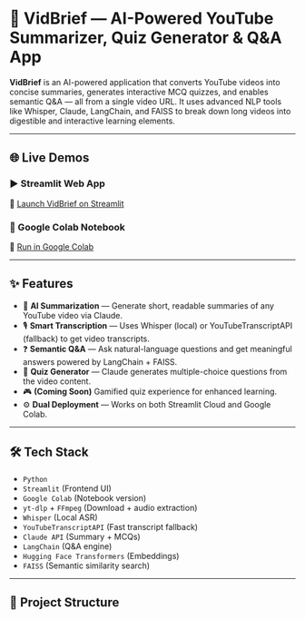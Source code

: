 # 🎥 VidBrief — AI-Powered YouTube Summarizer, Quiz Generator & Q&A App

**VidBrief** is an AI-powered application that converts YouTube videos into concise summaries, generates interactive MCQ quizzes, and enables semantic Q&A — all from a single video URL. It uses advanced NLP tools like Whisper, Claude, LangChain, and FAISS to break down long videos into digestible and interactive learning elements.

---

## 🌐 Live Demos

### ▶️ Streamlit Web App  
🔗 [Launch VidBrief on Streamlit](https://vidbrief.streamlit.app)

### 📓 Google Colab Notebook  
🔗 [Run in Google Colab](https://colab.research.google.com/drive/1Z3yp73RgaRNJ2cB_fbnsA9WKvyj53ClT)

---

## ✨ Features

- 📄 **AI Summarization** — Generate short, readable summaries of any YouTube video via Claude.
- 🎙️ **Smart Transcription** — Uses Whisper (local) or YouTubeTranscriptAPI (fallback) to get video transcripts.
- ❓ **Semantic Q&A** — Ask natural-language questions and get meaningful answers powered by LangChain + FAISS.
- 📝 **Quiz Generator** — Claude generates multiple-choice questions from the video content.
- 🎮 **(Coming Soon)** Gamified quiz experience for enhanced learning.
- ⚙️ **Dual Deployment** — Works on both Streamlit Cloud and Google Colab.

---

## 🛠 Tech Stack

- `Python`
- `Streamlit` (Frontend UI)
- `Google Colab` (Notebook version)
- `yt-dlp` + `FFmpeg` (Download + audio extraction)
- `Whisper` (Local ASR)
- `YouTubeTranscriptAPI` (Fast transcript fallback)
- `Claude API` (Summary + MCQs)
- `LangChain` (Q&A engine)
- `Hugging Face Transformers` (Embeddings)
- `FAISS` (Semantic similarity search)

---

## 📁 Project Structure

